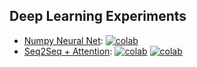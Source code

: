 ## Deep Learning Experiments

* [Numpy Neural Net](https://github.com/msarmi9/dlxp/blob/master/colab/numpy-neural-net.ipynb): [![colab](https://colab.research.google.com/assets/colab-badge.svg)](https://colab.research.google.com/github/msarmi9/dlxp/blob/master/colab/numpy-neural-net.ipynb)
* [Seq2Seq + Attention](https://github.com/msarmi9/dlxp/blob/master/colab/seq2seq.ipynb):  [![colab](https://colab.research.google.com/assets/colab-badge.svg)](https://colab.research.google.com/github/msarmi9/dlxp/blob/master/colab/seq2seq.ipynb) [![colab](https://img.shields.io/badge/🤗-Open%20in%20Spaces-blue)](https://huggingface.co/spaces/msarmi9/multi30k)
